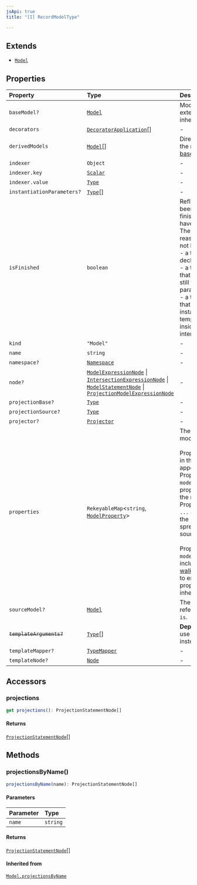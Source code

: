 ```yaml
---
jsApi: true
title: "[I] RecordModelType"

---
```

## Extends

- [`Model`](Model.md)

## Properties

| Property | Type | Description | Inheritance |
| :------ | :------ | :------ | :------ |
| `baseModel?` | [`Model`](Model.md) | Model this model extends. This represent inheritance. | [`Model.baseModel`](Model.md) |
| `decorators` | [`DecoratorApplication`](DecoratorApplication.md)[] | - | [`Model.decorators`](Model.md) |
| `derivedModels` | [`Model`](Model.md)[] | Direct children. This is the reverse relation of [baseModel](ArrayModelType.md) | [`Model.derivedModels`](Model.md) |
| `indexer` | `Object` | - | [`Model.indexer`](Model.md) |
| `indexer.key` | [`Scalar`](Scalar.md) | - | - |
| `indexer.value` | [`Type`](../type-aliases/Type.md) | - | - |
| `instantiationParameters?` | [`Type`](../type-aliases/Type.md)[] | - | [`Model.instantiationParameters`](Model.md) |
| `isFinished` | `boolean` | Reflect if a type has been finished(Decorators have been called).<br />There is multiple reasons a type might not be finished:<br />- a template declaration will not<br />- a template instance that argument that are still template parameters<br />- a template instance that is only partially instantiated(like a templated operation inside a templated interface) | [`Model.isFinished`](Model.md) |
| `kind` | `"Model"` | - | [`Model.kind`](Model.md) |
| `name` | `string` | - | [`Model.name`](Model.md) |
| `namespace?` | [`Namespace`](Namespace.md) | - | [`Model.namespace`](Model.md) |
| `node?` | [`ModelExpressionNode`](ModelExpressionNode.md) \| [`IntersectionExpressionNode`](IntersectionExpressionNode.md) \| [`ModelStatementNode`](ModelStatementNode.md) \| [`ProjectionModelExpressionNode`](ProjectionModelExpressionNode.md) | - | [`Model.node`](Model.md) |
| `projectionBase?` | [`Type`](../type-aliases/Type.md) | - | [`Model.projectionBase`](Model.md) |
| `projectionSource?` | [`Type`](../type-aliases/Type.md) | - | [`Model.projectionSource`](Model.md) |
| `projector?` | [`Projector`](Projector.md) | - | [`Model.projector`](Model.md) |
| `properties` | `RekeyableMap`<`string`, [`ModelProperty`](ModelProperty.md)\> | The properties of the model.<br /><br />Properties are ordered in the order that they appear in source.<br />Properties obtained via `model is` appear before properties defined in<br />the model body. Properties obtained via `...` are inserted where the<br />spread appears in source.<br /><br />Properties inherited via `model extends` are not included. Use<br />[walkPropertiesInherited](../functions/walkPropertiesInherited.md) to enumerate all properties in the<br />inheritance hierarchy. | [`Model.properties`](Model.md) |
| `sourceModel?` | [`Model`](Model.md) | The model that is referenced via `model is`. | [`Model.sourceModel`](Model.md) |
| ~~`templateArguments?`~~ | [`Type`](../type-aliases/Type.md)[] | **Deprecated**<br />use templateMapper instead. | [`Model.templateArguments`](Model.md) |
| `templateMapper?` | [`TypeMapper`](TypeMapper.md) | - | [`Model.templateMapper`](Model.md) |
| `templateNode?` | [`Node`](../type-aliases/Node.md) | - | [`Model.templateNode`](Model.md) |

## Accessors

### projections

```ts
get projections(): ProjectionStatementNode[]
```

#### Returns

[`ProjectionStatementNode`](ProjectionStatementNode.md)[]

## Methods

### projectionsByName()

```ts
projectionsByName(name): ProjectionStatementNode[]
```

#### Parameters

| Parameter | Type |
| :------ | :------ |
| `name` | `string` |

#### Returns

[`ProjectionStatementNode`](ProjectionStatementNode.md)[]

#### Inherited from

[`Model.projectionsByName`](Model.md#projectionsbyname)
